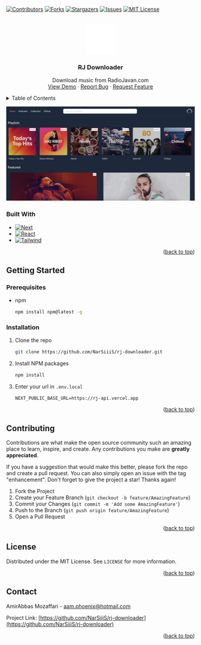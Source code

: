 <a name="readme-top"></a>


<!-- PROJECT SHIELDS -->

[![Contributors][contributors-shield]][contributors-url]
[![Forks][forks-shield]][forks-url]
[![Stargazers][stars-shield]][stars-url]
[![Issues][issues-shield]][issues-url]
[![MIT License][license-shield]][license-url]



<!-- PROJECT LOGO -->
<br />
<div align="center">
  <a href="https://github.com/NarSiiiS/rj-downloader">
    <img src="public/assets/img/logo.svg" alt="Logo" width="80" height="80">
  </a>

<h3 align="center">RJ Downloader</h3>

  <p align="center">
    Download music from RadioJavan.com
    <br />
    <a href="https://rj-downloader.vercel.app">View Demo</a>
    ·
    <a href="https://github.com/NarSiiiS/rj-downloader/issues">Report Bug</a>
    ·
    <a href="https://github.com/NarSiiiS/rj-downloader/issues">Request Feature</a>
  </p>
</div>



<!-- TABLE OF CONTENTS -->
<details>
  <summary>Table of Contents</summary>
  <ol>
    <li>
      <a href="#about-the-project">About The Project</a>
      <ul>
        <li><a href="#built-with">Built With</a></li>
      </ul>
    </li>
    <li>
      <a href="#getting-started">Getting Started</a>
      <ul>
        <li><a href="#prerequisites">Prerequisites</a></li>
        <li><a href="#installation">Installation</a></li>
      </ul>
    </li>
    <li><a href="#contributing">Contributing</a></li>
    <li><a href="#license">License</a></li>
    <li><a href="#contact">Contact</a></li>
  </ol>
</details>

<div align="center">

<!-- ABOUT THE PROJECT -->
[![Product Name Screen Shot][product-screenshot]](https://rj-downloader.vercel.app)

</div>

### Built With

* [![Next][Next.js]][Next-url]
* [![React][React.js]][React-url]
* [![Tailwind][Tailwind]][Tailwind-url]

<p align="right">(<a href="#readme-top">back to top</a>)</p>



<!-- GETTING STARTED -->

## Getting Started

### Prerequisites

* npm
  ```sh
  npm install npm@latest -g
  ```

### Installation

1. Clone the repo
   ```sh
   git clone https://github.com/NarSiiiS/rj-downloader.git
   ```
2. Install NPM packages
   ```sh
   npm install
   ```
3. Enter your url in `.env.local`
   ```dotenv
   NEXT_PUBLIC_BASE_URL=https://rj-api.vercel.app
   ```

<p align="right">(<a href="#readme-top">back to top</a>)</p>



<!-- CONTRIBUTING -->

## Contributing

Contributions are what make the open source community such an amazing place to learn, inspire, and create. Any
contributions you make are **greatly appreciated**.

If you have a suggestion that would make this better, please fork the repo and create a pull request. You can also
simply open an issue with the tag "enhancement".
Don't forget to give the project a star! Thanks again!

1. Fork the Project
2. Create your Feature Branch (`git checkout -b feature/AmazingFeature`)
3. Commit your Changes (`git commit -m 'Add some AmazingFeature'`)
4. Push to the Branch (`git push origin feature/AmazingFeature`)
5. Open a Pull Request

<p align="right">(<a href="#readme-top">back to top</a>)</p>



<!-- LICENSE -->

## License

Distributed under the MIT License. See `LICENSE` for more information.
<p align="right">(<a href="#readme-top">back to top</a>)</p>



<!-- CONTACT -->

## Contact

AmirAbbas Mozaffari - aam.phoenix@hotmail.com

Project Link: [https://github.com/NarSiiiS/rj-downloader](https://github.com/NarSiiiS/rj-downloader)

<p align="right">(<a href="#readme-top">back to top</a>)</p>



<!-- MARKDOWN LINKS & IMAGES -->
<!-- https://www.markdownguide.org/basic-syntax/#reference-style-links -->

[contributors-shield]: https://img.shields.io/github/contributors/NarSiiiS/rj-downloader.svg?style=for-the-badge

[contributors-url]: https://github.com/NarSiiiS/rj-downloader/graphs/contributors

[forks-shield]: https://img.shields.io/github/forks/NarSiiiS/rj-downloader.svg?style=for-the-badge

[forks-url]: https://github.com/NarSiiiS/rj-downloader/network/members

[stars-shield]: https://img.shields.io/github/stars/NarSiiiS/rj-downloader.svg?style=for-the-badge

[stars-url]: https://github.com/NarSiiiS/rj-downloader/stargazers

[issues-shield]: https://img.shields.io/github/issues/NarSiiiS/rj-downloader.svg?style=for-the-badge

[issues-url]: https://github.com/NarSiiiS/rj-downloader/issues

[license-shield]: https://img.shields.io/github/license/NarSiiiS/rj-downloader.svg?style=for-the-badge

[license-url]: https://github.com/NarSiiiS/rj-downloader/blob/master/LICENSE

[product-screenshot]: public/assets/img/screenshot.jpg

[Next.js]: https://img.shields.io/badge/next.js-000000?style=for-the-badge&logo=nextdotjs&logoColor=white

[Next-url]: https://nextjs.org/

[React.js]: https://img.shields.io/badge/React-20232A?style=for-the-badge&logo=react&logoColor=61DAFB

[React-url]: https://reactjs.org/

[Tailwind]: https://img.shields.io/badge/Tailwind_CSS-38B2AC?style=for-the-badge&logo=tailwind-css&logoColor=white

[Tailwind-url]: https://tailwindcss.com/
